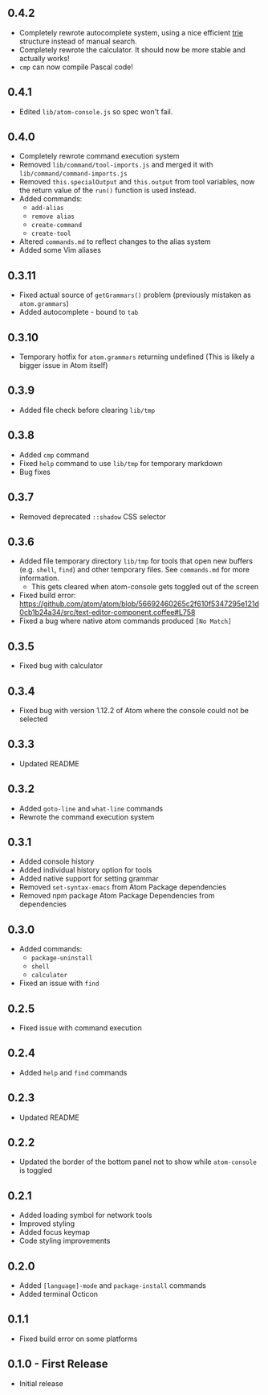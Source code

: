 ## 0.4.2
* Completely rewrote autocomplete system, using a nice efficient [trie](https://en.wikipedia.org/wiki/Trie) structure instead of manual search.
* Completely rewrote the calculator. It should now be more stable and actually works!
* `cmp` can now compile Pascal code!

## 0.4.1
* Edited `lib/atom-console.js` so spec won't fail.

## 0.4.0
* Completely rewrote command execution system
* Removed `lib/command/tool-imports.js` and merged it with `lib/command/command-imports.js`
* Removed `this.specialOutput` and `this.output` from tool variables, now the return value of the `run()` function is used instead.
* Added commands:
  * `add-alias`
  * `remove alias`
  * `create-command`
  * `create-tool`
* Altered `commands.md` to reflect changes to the alias system
* Added some Vim aliases

## 0.3.11
* Fixed actual source of `getGrammars()` problem (previously mistaken as `atom.grammars`)
* Added autocomplete - bound to `tab`

## 0.3.10
* Temporary hotfix for `atom.grammars` returning undefined (This is likely a bigger issue in Atom itself)

## 0.3.9
* Added file check before clearing `lib/tmp`

## 0.3.8
* Added `cmp` command
* Fixed `help` command to use `lib/tmp` for temporary markdown
* Bug fixes

## 0.3.7
* Removed deprecated `::shadow` CSS selector

## 0.3.6
* Added file temporary directory `lib/tmp` for tools that open new buffers (e.g. `shell`, `find`) and other temporary files. See `commands.md` for more information.
  * This gets cleared when atom-console gets toggled out of the screen
* Fixed build error: https://github.com/atom/atom/blob/56692460265c2f610f5347295e121d0cb1b24a34/src/text-editor-component.coffee#L758
* Fixed a bug where native atom commands produced `[No Match]`

## 0.3.5
* Fixed bug with calculator

## 0.3.4
* Fixed bug with version 1.12.2 of Atom where the console could not be selected

## 0.3.3
* Updated README

## 0.3.2
* Added `goto-line` and `what-line` commands
* Rewrote the command execution system

## 0.3.1
* Added console history
* Added individual history option for tools
* Added native support for setting grammar
* Removed `set-syntax-emacs` from Atom Package dependencies
* Removed npm package Atom Package Dependencies from dependencies

## 0.3.0
* Added commands:
  * `package-uninstall`
  * `shell`
  * `calculator`
* Fixed an issue with `find`

## 0.2.5
* Fixed issue with command execution

## 0.2.4
* Added `help` and `find` commands

## 0.2.3
* Updated README

## 0.2.2
* Updated the border of the bottom panel not to show while `atom-console` is toggled

## 0.2.1
* Added loading symbol for network tools
* Improved styling
* Added focus keymap
* Code styling improvements

## 0.2.0
* Added `[language]-mode` and `package-install` commands
* Added terminal Octicon

## 0.1.1
* Fixed build error on some platforms

## 0.1.0 - First Release
* Initial release
